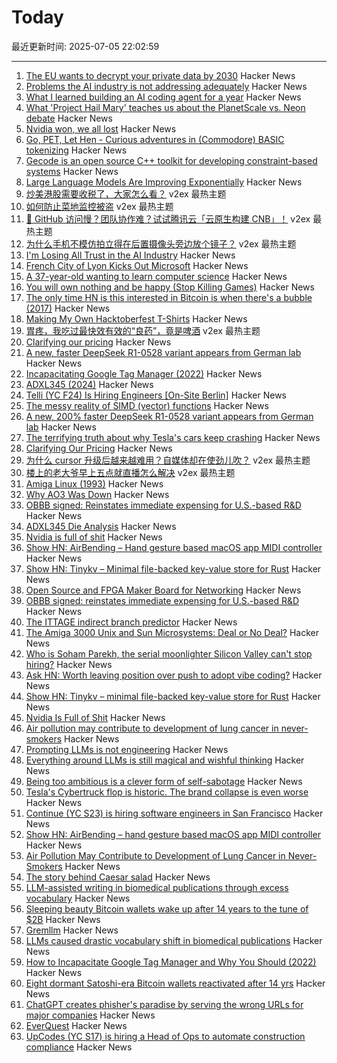 # Today

最近更新时间: 2025-07-05 22:02:59

--- 
1. [The EU wants to decrypt your private data by 2030](https://www.techradar.com/vpn/vpn-privacy-security/the-eu-wants-to-decrypt-your-private-data-by-2030) Hacker News
2. [Problems the AI industry is not addressing adequately](https://www.thealgorithmicbridge.com/p/im-losing-all-trust-in-the-ai-industry) Hacker News
3. [What I learned building an AI coding agent for a year](https://jamesgrugett.com/p/what-i-learned-building-an-ai-coding) Hacker News
4. [What 'Project Hail Mary' teaches us about the PlanetScale vs. Neon debate](https://blog.alexoglou.com/posts/database-decisions/) Hacker News
5. [Nvidia won, we all lost](https://blog.sebin-nyshkim.net/posts/nvidia-is-full-of-shit/) Hacker News
6. [Go, PET, Let Hen - Curious adventures in (Commodore) BASIC tokenizing](https://www.masswerk.at/nowgobang/2025/go-pet-let-hen) Hacker News
7. [Gecode is an open source C++ toolkit for developing constraint-based systems](https://www.gecode.org/) Hacker News
8. [Large Language Models Are Improving Exponentially](https://spectrum.ieee.org/large-language-model-performance) Hacker News
9. [炒美港股需要收税了，大家怎么看？](https://www.v2ex.com/t/1143209) v2ex 最热主题
10. [如何防止菜地监控被盗](https://www.v2ex.com/t/1143203) v2ex 最热主题
11. [🚀 GitHub 访问慢？团队协作难？试试腾讯云「云原生构建 CNB」！](https://www.v2ex.com/t/1143165) v2ex 最热主题
12. [为什么手机不模仿拍立得在后置摄像头旁边放个镜子？](https://www.v2ex.com/t/1143147) v2ex 最热主题
13. [I'm Losing All Trust in the AI Industry](https://www.thealgorithmicbridge.com/p/im-losing-all-trust-in-the-ai-industry) Hacker News
14. [French City of Lyon Kicks Out Microsoft](https://news.itsfoss.com/french-city-replaces-microsoft/) Hacker News
15. [A 37-year-old wanting to learn computer science](https://initcoder.com/posts/37-year-old-learning-cs/) Hacker News
16. [You will own nothing and be happy (Stop Killing Games)](https://www.jeffgeerling.com/blog/2025/you-will-own-nothing-and-be-happy-stop-killing-games-0) Hacker News
17. [The only time HN is this interested in Bitcoin is when there's a bubble (2017)](https://incoherency.co.uk/blog/stories/hacker-news-bitcoin.html) Hacker News
18. [Making My Own Hacktoberfest T-Shirts](https://shkspr.mobi/blog/2025/07/making-my-own-hacktoberfest-t-shirts/) Hacker News
19. [胃疼，我吃过最快效有效的“良药”，竟是啤酒](https://www.v2ex.com/t/1143179) v2ex 最热主题
20. [Clarifying our pricing](https://cursor.com/en/blog/june-2025-pricing) Hacker News
21. [A new, faster DeepSeek R1-0528 variant appears from German lab](https://venturebeat.com/ai/holy-smokes-a-new-200-faster-deepseek-r1-0528-variant-appears-from-german-lab-tng-technology-consulting-gmbh/) Hacker News
22. [Incapacitating Google Tag Manager (2022)](https://backlit.neocities.org/incapacitate-google-tag-manager) Hacker News
23. [ADXL345 (2024)](https://www.tinytransistors.net/2024/08/25/adxl345/) Hacker News
24. [Telli (YC F24) Is Hiring Engineers [On-Site Berlin]](https://hi.telli.com/join-us) Hacker News
25. [The messy reality of SIMD (vector) functions](https://johnnysswlab.com/the-messy-reality-of-simd-vector-functions/) Hacker News
26. [A new, 200% faster DeepSeek R1-0528 variant appears from German lab](https://venturebeat.com/ai/holy-smokes-a-new-200-faster-deepseek-r1-0528-variant-appears-from-german-lab-tng-technology-consulting-gmbh/) Hacker News
27. [The terrifying truth about why Tesla's cars keep crashing](https://www.theguardian.com/technology/2025/jul/05/the-vehicle-suddenly-accelerated-with-our-baby-in-it-the-terrifying-truth-about-why-teslas-cars-keep-crashing) Hacker News
28. [Clarifying Our Pricing](https://cursor.com/en/blog/june-2025-pricing) Hacker News
29. [为什么 cursor 升级后越来越难用？自媒体却在使劲儿吹？](https://www.v2ex.com/t/1143150) v2ex 最热主题
30. [楼上的老大爷早上五点就直播怎么解决](https://www.v2ex.com/t/1143148) v2ex 最热主题
31. [Amiga Linux (1993)](https://groups.google.com/g/comp.sys.amiga.emulations/c/xUgrpylQOXk) Hacker News
32. [Why AO3 Was Down](https://www.reddit.com/r/AO3/s/67nQid89MW) Hacker News
33. [OBBB signed: Reinstates immediate expensing for U.S.-based R&D](https://www.kbkg.com/feature/house-passes-tax-bill-sending-to-president-for-signature) Hacker News
34. [ADXL345 Die Analysis](https://www.tinytransistors.net/2024/08/25/adxl345/) Hacker News
35. [Nvidia is full of shit](https://blog.sebin-nyshkim.net/posts/nvidia-is-full-of-shit/) Hacker News
36. [Show HN: AirBending – Hand gesture based macOS app MIDI controller](https://www.nanassound.com/products/software/airbending) Hacker News
37. [Show HN: Tinykv – Minimal file-backed key-value store for Rust](https://crates.io/crates/tinykv) Hacker News
38. [Open Source and FPGA Maker Board for Networking](https://privateisland.tech/betsy) Hacker News
39. [OBBB signed: reinstates immediate expensing for U.S.-based R&D](https://www.kbkg.com/feature/house-passes-tax-bill-sending-to-president-for-signature) Hacker News
40. [The ITTAGE indirect branch predictor](https://blog.nelhage.com/post/ittage-branch-predictor/) Hacker News
41. [The Amiga 3000 Unix and Sun Microsystems: Deal or No Deal?](https://www.datagubbe.se/amix/) Hacker News
42. [Who is Soham Parekh, the serial moonlighter Silicon Valley can't stop hiring?](https://techcrunch.com/2025/07/03/who-is-soham-parekh-the-serial-moonlighter-silicon-valley-startups-cant-stop-hiring/) Hacker News
43. [Ask HN: Worth leaving position over push to adopt vibe coding?](https://news.ycombinator.com/item?id=44468375) Hacker News
44. [Show HN: Tinykv – minimal file-backed key-value store for Rust](https://crates.io/crates/tinykv) Hacker News
45. [Nvidia Is Full of Shit](https://blog.sebin-nyshkim.net/posts/nvidia-is-full-of-shit/) Hacker News
46. [Air pollution may contribute to development of lung cancer in never-smokers](https://today.ucsd.edu/story/air-pollution-may-contribute-to-development-of-lung-cancer-in-never-smokers-new-study-finds) Hacker News
47. [Prompting LLMs is not engineering](https://dmitriid.com/prompting-llms-is-not-engineering) Hacker News
48. [Everything around LLMs is still magical and wishful thinking](https://dmitriid.com/everything-around-llms-is-still-magical-and-wishful-thinking) Hacker News
49. [Being too ambitious is a clever form of self-sabotage](https://maalvika.substack.com/p/being-too-ambitious-is-a-clever-form) Hacker News
50. [Tesla's Cybertruck flop is historic. The brand collapse is even worse](https://www.dailykos.com/stories/2025/7/3/2331384/-Tesla-s-Cybertruck-flop-is-historic-The-brand-collapse-is-even-worse) Hacker News
51. [Continue (YC S23) is hiring software engineers in San Francisco](https://www.ycombinator.com/companies/continue/jobs) Hacker News
52. [Show HN: AirBending – hand gesture based macOS app MIDI controller](https://www.nanassound.com/products/software/airbending) Hacker News
53. [Air Pollution May Contribute to Development of Lung Cancer in Never-Smokers](https://today.ucsd.edu/story/air-pollution-may-contribute-to-development-of-lung-cancer-in-never-smokers-new-study-finds) Hacker News
54. [The story behind Caesar salad](https://www.nationalgeographic.com/travel/article/story-behind-caesar-salad) Hacker News
55. [LLM-assisted writing in biomedical publications through excess vocabulary](https://www.science.org/doi/10.1126/sciadv.adt3813) Hacker News
56. [Sleeping beauty Bitcoin wallets wake up after 14 years to the tune of $2B](https://www.marketwatch.com/story/sleeping-beauty-bitcoin-wallets-wake-up-after-14-years-to-the-tune-of-2-billion-79f1f11f) Hacker News
57. [Gremllm](https://github.com/awwaiid/gremllm) Hacker News
58. [LLMs caused drastic vocabulary shift in biomedical publications](https://www.science.org/doi/10.1126/sciadv.adt3813) Hacker News
59. [How to Incapacitate Google Tag Manager and Why You Should (2022)](https://backlit.neocities.org/incapacitate-google-tag-manager) Hacker News
60. [Eight dormant Satoshi-era Bitcoin wallets reactivated after 14 yrs](https://twitter.com/WatcherGuru/status/1941167512491864554) Hacker News
61. [ChatGPT creates phisher's paradise by serving the wrong URLs for major companies](https://www.theregister.com/2025/07/03/ai_phishing_websites/) Hacker News
62. [EverQuest](https://www.filfre.net/2025/07/everquest/) Hacker News
63. [UpCodes (YC S17) is hiring a Head of Ops to automate construction compliance](https://up.codes/careers?utm_source=HN) Hacker News

